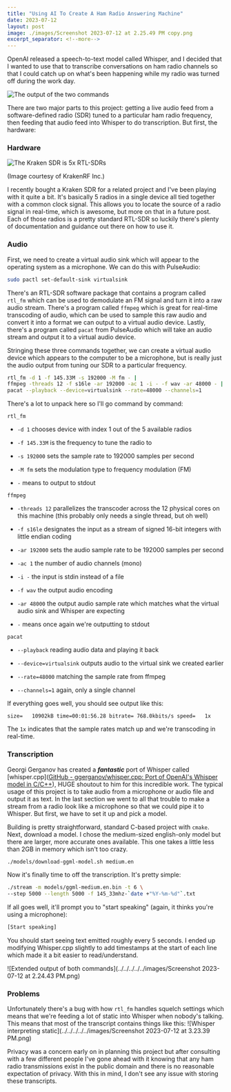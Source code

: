 ```yaml
---
title: "Using AI To Create A Ham Radio Answering Machine"
date: 2023-07-12
layout: post
image: ./images/Screenshot 2023-07-12 at 2.25.49 PM copy.png
excerpt_separator: <!--more-->
---
```


OpenAI released a speech-to-text model called Whisper, and I decided that I wanted to use that to transcribe conversations on ham radio channels so that I could catch up on what's been happening while my radio was turned off during the work day. 

<!--more-->

![The output of the two commands](../../../../../images/Screenshot%202023-07-12%20at%202.25.49%20PM%20copy.png)

There are two major parts to this project: getting a live audio feed from a software-defined radio (SDR) tuned to a particular ham radio frequency, then feeding that audio feed into Whisper to do transcription. But first, the hardware:

### Hardware

![The Kraken SDR is 5x RTL-SDRs](../../../../../images/krakensdr-pcb-top-view.jpg)

(Image courtesy of KrakenRF Inc.)

I recently bought a Kraken SDR for a related project and I've been playing with it quite a bit. It's basically 5 radios in a single device all tied together with a common clock signal. This allows you to locate the source of a radio signal in real-time, which is awesome, but more on that in a future post. Each of those radios is a pretty standard RTL-SDR so luckily there's plenty of documentation and guidance out there on how to use it. 

### Audio

First, we need to create a virtual audio sink which will appear to the operating system as a microphone. We can do this with PulseAudio:

```bash
sudo pactl set-default-sink virtualsink
```

There's an RTL-SDR software package that contains a program called `rtl_fm` which can be used to demodulate an FM signal and turn it into a raw audio stream. There's a program called `ffmpeg` which is great for real-time transcoding of audio, which can be used to sample this raw audio and convert it into a format we can output to a virtual audio device. Lastly, there's a program called `pacat` from PulseAudio which will take an audio stream and output it to a virtual audio device. 

Stringing these three commands together, we can create a virtual audio device which appears to the computer to be a microphone, but is really just the audio output from tuning our SDR to a particular frequency.

```bash
rtl_fm -d 1 -f 145.33M -s 192000 -M fm - | 
ffmpeg -threads 12 -f s16le -ar 192000 -ac 1 -i - -f wav -ar 48000 - | 
pacat --playback --device=virtualsink --rate=48000 --channels=1
```

There's a lot to unpack here so I'll go command by command:

`rtl_fm`

* `-d 1` chooses device with index 1 out of the 5 available radios

* `-f 145.33M` is the frequency to tune the radio to

* `-s 192000` sets the sample rate to 192000 samples per second

* `-M fm` sets the modulation type to frequency modulation (FM)

* `-` means to output to stdout

`ffmpeg`

* `-threads 12` parallelizes the transcoder across the 12 physical cores on this machine (this probably only needs a single thread, but oh well)

* `-f s16le` designates the input as a stream of signed 16-bit integers with little endian coding

* `-ar 192000` sets the audio sample rate to be 192000 samples per second

* `-ac 1` the number of audio channels (mono)

* `-i -` the input is stdin instead of a file

* `-f wav` the output audio encoding

* `-ar 48000` the output audio sample rate which matches what the virtual audio sink and Whisper are expecting

* `-` means once again we're outputting to stdout

`pacat`

* `--playback` reading audio data and playing it back

* `--device=virtualsink` outputs audio to the virtual sink we created earlier

* `--rate=48000` matching the sample rate from ffmpeg

* `--channels=1` again, only a single channel

If everything goes well, you should see output like this:

`size=   10902kB time=00:01:56.28 bitrate= 768.0kbits/s speed=   1x`

The `1x` indicates that the sample rates match up and we're transcoding in real-time.

### Transcription

Georgi Gerganov has created a ***fantastic*** port of Whisper called [whisper.cpp]([GitHub - ggerganov/whisper.cpp: Port of OpenAI&#39;s Whisper model in C/C++](https://github.com/ggerganov/whisper.cpp)), HUGE shoutout to him for this incredible work. The typical usage of this project is to take audio from a microphone or audio file and output it as text. In the last section we went to all that trouble to make a stream from a radio look like a microphone so that we could pipe it to Whisper. But first, we have to set it up and pick a model.

Building is pretty straightforward, standard C-based project with `cmake`. Next, download a model. I chose the medium-sized english-only model but there are larger, more accurate ones available. This one takes a little less than 2GB in memory which isn't too crazy.

```bash
./models/download-ggml-model.sh medium.en
```

Now it's finally time to off the transcription. It's pretty simple:

```bash
./stream -m models/ggml-medium.en.bin -t 6 \
--step 5000 --length 5000 -f 145_33mhz-`date +"%Y-%m-%d"`.txt
```

If all goes well, it'll prompt you to "start speaking" (again, it thinks you're using a microphone):

```bash
[Start speaking]
```

You should start seeing text emitted roughly every 5 seconds. I ended up modifying Whisper.cpp slightly to add timestamps at the start of each line which made it a bit easier to read/understand.

![Extended output of both commands](../../../../../images/Screenshot 2023-07-12 at 2.24.43 PM.png)

### Problems

Unfortunately there's a bug with how `rtl_fm` handles squelch settings which means that we're feeding a lot of static into Whisper when nobody's talking. This means that most of the transcript contains things like this:
![Whisper interpreting static](../../../../../images/Screenshot 2023-07-12 at 3.23.39 PM.png)

Privacy was a concern early on in planning this project but after consulting with a few different people I've gone ahead with it knowing that any ham radio transmissions exist in the public domain and there is no reasonable expectation of privacy. With this in mind, I don't see any issue with storing these transcripts.
